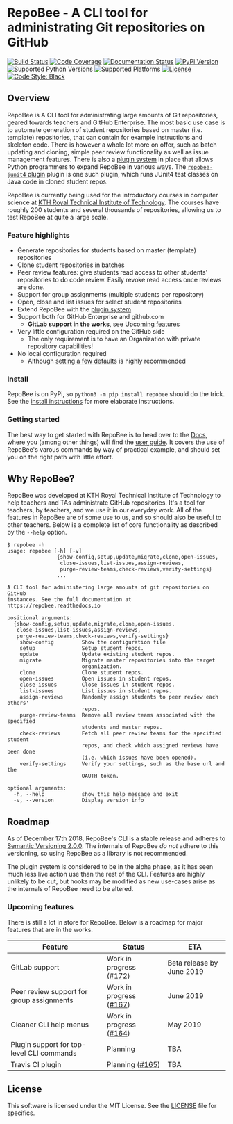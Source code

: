 # RepoBee - A CLI tool for administrating Git repositories on GitHub
[![Build Status](https://travis-ci.com/repobee/repobee.svg)](https://travis-ci.com/repobee/repobee)
[![Code Coverage](https://codecov.io/gh/repobee/repobee/branch/master/graph/badge.svg)](https://codecov.io/gh/repobee/repobee)
[![Documentation Status](https://readthedocs.org/projects/repobee/badge/?version=latest)](http://repobee.readthedocs.io/en/latest/)
[![PyPi Version](https://badge.fury.io/py/repobee.svg)](https://badge.fury.io/py/repobee)
![Supported Python Versions](https://img.shields.io/badge/python-3.5%2C%203.6%2C%203.7-blue.svg)
![Supported Platforms](https://img.shields.io/badge/platforms-Linux%2C%20macOS-blue.svg)
[![License](https://img.shields.io/badge/license-MIT-blue.svg)](LICENSE)
[![Code Style: Black](https://img.shields.io/badge/code%20style-black-000000.svg)](https://github.com/ambv/black)

## Overview
RepoBee is A CLI tool for administrating large amounts of Git repositories,
geared towards teachers and GitHub Enterprise. The most basic use case is to
automate generation of student repositories based on master (i.e. template)
repositories, that can contain for example instructions and skeleton code.
There is however a whole lot more on offer, such as batch updating and cloning,
simple peer review functionality as well as issue management features. There is
also a [plugin system](https://github.com/repobee/repobee-plug) in place that
allows Python programmers to expand RepoBee in various ways. The
[`repobee-junit4` plugin](https://github.com/repobee/repobee-junit4) plugin is
one such plugin, which runs JUnit4 test classes on Java code in cloned student
repos.

RepoBee is currently being used for the introductory courses in computer science at
[KTH Royal Technical Institute of Technology](https://www.kth.se/en/eecs). The
courses have roughly 200 students and several thousands of repositories,
allowing us to test RepoBee at quite a large scale.

### Feature highlights

* Generate repositories for students based on master (template) repositories
* Clone student repositories in batches
* Peer review features: give students read access to other students'
  repositories to do code review. Easily revoke read access once reviews are
  done.
* Support for group assignments (multiple students per repository)
* Open, close and list issues for select student repositories
* Extend RepoBee with the
  [plugin system](https://repobee.readthedocs.io/en/latest/plugins.html)
* Support both for GitHub Enterprise and github.com
    - **GitLab support in the works**, see [Upcoming features](#upcoming-features)
* Very little configuration required on the GitHub side
    - The only requirement is to have an Organization with private repository
      capabilities!
* No local configuration required
    - Although [setting a few defaults](https://repobee.readthedocs.io/en/latest/configuration.html#configuration)
      is highly recommended

### Install
RepoBee is on PyPi, so `python3 -m pip install repobee` should do the trick. See the
[install instructions](https://repobee.readthedocs.io/en/latest/install.html)
for more elaborate instructions.

### Getting started
The best way to get started with RepoBee is to head over to the
[Docs](https://repobee.readthedocs.io/en/latest/), where you (among other
things) will find the
[user guide](https://repobee.readthedocs.io/en/latest/userguide.html).
It covers the use of RepoBee's varous commands by way of practical example,
and should set you on the right path with little effort.

## Why RepoBee?
RepoBee was developed at KTH Royal Technical Institute of Technology to help
teachers and TAs administrate GitHub repositories. It's a tool for teachers, by
teachers, and we use it in our everyday work. All of the features in RepoBee
are of some use to us, and so should also be useful to other teachers. Below is
a complete list of core functionality as described by the `--help` option.

```
$ repobee -h
usage: repobee [-h] [-v]
                {show-config,setup,update,migrate,clone,open-issues,
                 close-issues,list-issues,assign-reviews,
                 purge-review-teams,check-reviews,verify-settings}
                ...

A CLI tool for administering large amounts of git repositories on GitHub
instances. See the full documentation at https://repobee.readthedocs.io

positional arguments:
  {show-config,setup,update,migrate,clone,open-issues,
   close-issues,list-issues,assign-reviews,
   purge-review-teams,check-reviews,verify-settings}
    show-config         Show the configuration file
    setup               Setup student repos.
    update              Update existing student repos.
    migrate             Migrate master repositories into the target
                        organization.
    clone               Clone student repos.
    open-issues         Open issues in student repos.
    close-issues        Close issues in student repos.
    list-issues         List issues in student repos.
    assign-reviews      Randomly assign students to peer review each others'
                        repos.
    purge-review-teams  Remove all review teams associated with the specified
                        students and master repos.
    check-reviews       Fetch all peer review teams for the specified student
                        repos, and check which assigned reviews have been done
                        (i.e. which issues have been opened).
    verify-settings     Verify your settings, such as the base url and the
                        OAUTH token.

optional arguments:
  -h, --help            show this help message and exit
  -v, --version         Display version info
```

## Roadmap
As of December 17th 2018, RepoBee's CLI is a stable release and adheres to
[Semantic Versioning 2.0.0](https://semver.org/spec/v2.0.0.html). The internals
of RepoBee _do not_ adhere to this versioning, so using RepoBee as a library
is not recommended.

The plugin system is considered to be in the alpha phase, as it has seen much
less live action use than the rest of the CLI. Features are highly unlikely to
be cut, but hooks may be modified as new use-cases arise as the internals of
RepoBee need to be altered.

### Upcoming features
There is still a lot in store for RepoBee. Below is a roadmap for major
features that are in the works.

| Feature                                   | Status                                                                    | ETA                       |
| -------                                   | ------                                                                    | ---                       |
| GitLab support                            | Work in progress ([#172](https://github.com/repobee/repobee/issues/172))  | Beta release by June 2019 |
| Peer review support for group assignments | Work in progress  ([#167](https://github.com/repobee/repobee/issues/167)) | June 2019                 |
| Cleaner CLI help menus                    | Work in progress ([#164](https://github.com/repobee/repobee/issues/164))  | May 2019                  |
| Plugin support for top-level CLI commands | Planning                                                                  | TBA                       |
| Travis CI plugin                          | Planning ([#165](https://github.com/repobee/repobee/issues/165))          | TBA                       |

## License
This software is licensed under the MIT License. See the [LICENSE](LICENSE)
file for specifics.
